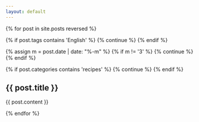 ```yaml
---
layout: default
---
```


<div>
{% for post in site.posts reversed %}

{% if post.tags contains 'English' %}
  {% continue %}
{% endif %}

{% assign m = post.date | date: "%-m" %}
{% if m != '3' %}
  {% continue %}
{% endif %}

{% if post.categories contains 'recipes' %}
  {% continue %}
{% endif %}

<article itemscope itemtype="http://schema.org/Article">

  <h2 class="post-title" itemprop="name">{{ post.title }}</h2>
  
  <div> {{ post.content }} </div>

</article>
  
{% endfor %}
</div>

